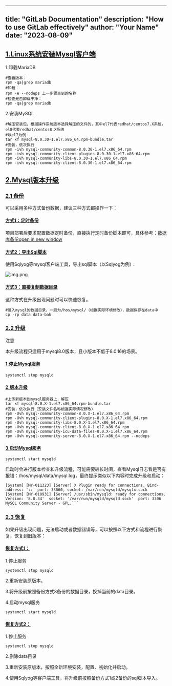 

---
title: "GitLab Documentation"
description: "How to use GitLab effectively"
author: "Your Name"
date: "2023-08-09"
---


## [1.Linux系统安装Mysql客户端](http://114.242.246.250:8036/linux/kb/database.html#_1-linux%E7%B3%BB%E7%BB%9F%E5%AE%89%E8%A3%85mysql%E5%AE%A2%E6%88%B7%E7%AB%AF)

1.卸载MariaDB

```
#查看版本：
rpm -qa|grep mariadb
#卸载：
rpm -e --nodeps 上一步骤查到的名称
#检查是否卸载干净：
rpm -qa|grep mariadb
```

2.安装MySQL

```
#解压安装包，根据操作系统版本选择解压的文件的，其中el7代表redhat/centos7.X系统，el8代表redhat/centos8.X系统
#以el7为例：
tar xf mysql-8.0.30-1.el7.x86_64.rpm-bundle.tar
#安装，依次执行
rpm -ivh mysql-community-common-8.0.30-1.el7.x86_64.rpm
rpm -ivh mysql-community-client-plugins-8.0.30-1.el7.x86_64.rpm
rpm -ivh mysql-community-libs-8.0.30-1.el7.x86_64.rpm
rpm -ivh mysql-community-client-8.0.30-1.el7.x86_64.rpm
```

## [2.Mysql版本升级](http://114.242.246.250:8036/linux/kb/database.html#_2-mysql%E7%89%88%E6%9C%AC%E5%8D%87%E7%BA%A7)

### [2.1 备份](http://114.242.246.250:8036/linux/kb/database.html#_2-1-%E5%A4%87%E4%BB%BD)

可以采用多种方式备份数据，建议三种方式都操作一下：

#### [方式1：定时备份](http://114.242.246.250:8036/linux/kb/database.html#%E6%96%B9%E5%BC%8F1-%E5%AE%9A%E6%97%B6%E5%A4%87%E4%BB%BD)

项目部署后要求配置数据定时备份，直接执行定时备份脚本即可，具体参考：[数据库备份open in new window](http://114.242.246.250:8039/hos/04-1linux.html#_1-4-%E6%95%B0%E6%8D%AE%E5%BA%93%E5%A4%87%E4%BB%BD)

#### [方式2：导出Sql脚本](http://114.242.246.250:8036/linux/kb/database.html#%E6%96%B9%E5%BC%8F2-%E5%AF%BC%E5%87%BAsql%E8%84%9A%E6%9C%AC)

使用Sqlyog等mysql客户端工具，导出sql脚本（以Sqlyog为例）：

![img.png](http://114.242.246.250:8036/assets/mysql-upgrade-export-CTy399Bo.png)

#### [方式3：直接复制数据目录](http://114.242.246.250:8036/linux/kb/database.html#%E6%96%B9%E5%BC%8F3-%E7%9B%B4%E6%8E%A5%E5%A4%8D%E5%88%B6%E6%95%B0%E6%8D%AE%E7%9B%AE%E5%BD%95)

这种方式在升级出现问题时可以快速恢复。

```
#进入mysql的数据目录，一般为/hos/mysql/（根据实际环境修改），数据保存在data中
cp -rp data data-bak
```

### [2.2 升级](http://114.242.246.250:8036/linux/kb/database.html#_2-2-%E5%8D%87%E7%BA%A7)

注意

本升级流程只适用于mysql8.0版本，且小版本不低于8.0.16的场景。

#### [1.停止Mysql服务](http://114.242.246.250:8036/linux/kb/database.html#_1-%E5%81%9C%E6%AD%A2mysql%E6%9C%8D%E5%8A%A1)

```
systemctl stop mysqld
```

#### [2.版本升级](http://114.242.246.250:8036/linux/kb/database.html#_2-%E7%89%88%E6%9C%AC%E5%8D%87%E7%BA%A7)

```
#上传新版本到mysql服务器上，解压
tar xf mysql-8.0.X-1.el7.x86_64.rpm-bundle.tar
#安装，依次执行（安装文件名称根据实际情况修改）
rpm -Uvh mysql-community-common-8.0.X-1.el7.x86_64.rpm
rpm -Uvh mysql-community-client-plugins-8.0.X-1.el7.x86_64.rpm
rpm -Uvh mysql-community-libs-8.0.X-1.el7.x86_64.rpm
rpm -Uvh mysql-community-client-8.0.X-1.el7.x86_64.rpm
rpm -Uvh mysql-community-icu-data-files-8.0.X-1.el7.x86_64.rpm
rpm -Uvh mysql-community-server-8.0.X-1.el7.x86_64.rpm --nodeps
```

#### [3.启动Mysql服务](http://114.242.246.250:8036/linux/kb/database.html#_3-%E5%90%AF%E5%8A%A8mysql%E6%9C%8D%E5%8A%A1)

```
systemctl start mysqld
```

启动时会进行版本检查和升级流程，可能需要较长时间，查看Mysql日志看是否有报错：/hos/mysql/data/mysql.log，最终提示类似以下内容时完成升级和启动：

```
[System] [MY-011323] [Server] X Plugin ready for connections. Bind-address: '::' port: 33060, socket: /var/run/mysqld/mysqlx.sock
[System] [MY-010931] [Server] /usr/sbin/mysqld: ready for connections. Version: '8.0.34'  socket: '/var/run/mysqld/mysqld.sock'  port: 3306  MySQL Community Server - GPL.```
```

### [2.3 恢复](http://114.242.246.250:8036/linux/kb/database.html#_2-3-%E6%81%A2%E5%A4%8D)

如果升级出现问题，无法启动或者数据错误等，可以按照以下方式和流程进行恢复，恢复到旧版本：

#### [恢复方式1：](http://114.242.246.250:8036/linux/kb/database.html#%E6%81%A2%E5%A4%8D%E6%96%B9%E5%BC%8F1)

1.停止服务

```
systemctl stop mysqld
```

2.重新安装原版本。

3.将升级前按照备份方式3备份的数据目录，换掉当前的data目录。

4.启动mysql服务

```
systemctl start mysqld
```

#### [恢复方式2：](http://114.242.246.250:8036/linux/kb/database.html#%E6%81%A2%E5%A4%8D%E6%96%B9%E5%BC%8F2)

1.停止服务

```
systemctl stop mysqld
```

2.删除data目录

3.重新安装原版本，按照全新环境安装，配置、初始化并启动。

4.使用Sqlyog等客户端工具，将升级前按照备份方式1或2备份的sql脚本导入。